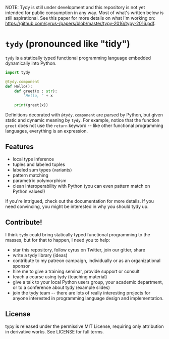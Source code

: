 NOTE: Tydy is still under development and this repository is not yet intended for public consumption in any way. Most of what's written below is still aspirational. See this paper for more details on what I'm working on: https://github.com/cyrus-/papers/blob/master/typy-2016/typy-2016.pdf.

`tydy` (pronounced like "tidy") 
===================================================
`tydy` is a statically typed functional programming language embedded dynamically into Python.

```python 
import tydy

@tydy.component
def Hello():
	def greet(x : str): 
	    "Hello, " + x
	
	print(greet(x))
```

Definitions decorated with `@tydy.component` are parsed by Python, but given static and dynamic meaning by `tydy`. For example, notice that the function `greet` does not use the `return` keyword -- like other functional programming languages, everything is an expression.

Features
--------
* local type inference
* tuples and labeled tuples
* labeled sum types (variants)
* pattern matching
* parametric polymorphism
* clean interoperability with Python (you can even pattern match on Python values!)

If you're intrigued, check out the documentation for more details. If you need convincing, you might be interested in why you should tydy up.

Contribute!
-----------
I think `tydy` could bring statically typed functional programming to the masses, but for that to happen, I need you to help:
* star this repository, follow cyrus on Twitter, join our gitter, share
* write a tydy library (ideas)
* contribute to my patreon campaign, individually or as an organizational sponsor
* hire me to give a training seminar, provide support or consult
* teach a course using tydy (teaching material)
* give a talk to your local Python users group, your academic department, or to a conference about tydy (example slides)
* join the tydy team -- there are lots of really interesting projects for anyone interested in programming language design and implementation.

License
-------
typy is released under the permissive MIT License, requiring only attribution in derivative works. See LICENSE for full terms.

